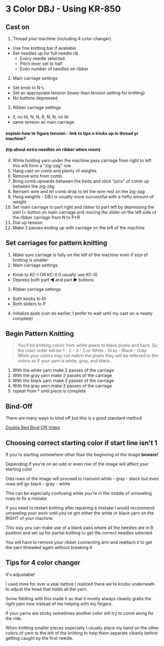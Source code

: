 # 3 Color DBJ - Using KR-850

## Cast on ##

1. Thread your machine (including 4 color changer)
  * Use fine knitting bar if available
  * Set needles up for full needle rib
    * Every needle selected
    * Pitch lever set to half
    * Even number of needles on ribber
2. Main carriage settings
  * Set knob to N-L
  * Set an appropriate tension (lower than tension setting for knitting)
  * No buttons depressed
3. Ribber carriage settings
  * II, no lili, N, N, R, N, N, no lili
  * same tension as main carriage

#### explain how to figure tension - link to tips n tricks up in thread yr machine?

#### (tip about extra needles on ribber when room)

4. While holding yarn under the machine pass carriage from right to left this will form a "zig-zag" row
5. Hang cast on comb and plenty of weights
6. Remove wire from comb
7. Bring comb upwards between the beds and stick "pins" of comb up between the zig-zag
8. Reinsert wire and let comb drop to let the wire rest on the zig-zag
9. Hang weights - DBJ is usually more successful with a hefty amount of weight
10. Set main carriage to part right and ribber to part left by depressing the part |> button on main carriage and moving the slider on the left side of the ribber carriage from N to P*R
11. Dial up tension 
12. Make 2 passes ending up with carriage on the left of the machine

## Set carriages for pattern knitting ##
1. Make sure carriage is fully on the left of the machine even if size of knitting is smaller
2. Main carriage settings
  * Knob to KC-I OR KC-II (I usually use KC-II)
  * Depress both part :arrow_backward: and part :arrow_forward: buttons
3. Ribber carriage settings
  * Both knobs to lili
  * Both sliders to P
4. initialize ayab (can do earlier, I prefer to wait until my cast on is neatly complete)

## Begin Pattern Knitting ##
>You'll be knitting colors from white pixels to black pixels and back.
So the color order will be 
>1 - 2 - 3 - 2 
>or 
>White - Gray - Black - Gray
>While your colors may not match the pixels they will be referred to the colors as if your yarn is white, gray, and black.

1. With the white yarn make 2 passes of the carriage
2. With the gray yarn make 2 passes of the carriage
3. With the black yarn make 2 passes of the carriage
4. With the gray yarn make 2 passes of the carriage
5. repeat from * until piece is complete

## Bind-Off
There are many ways to bind off but this is a good standard method

[Double Bed Bind-Off Video](https://youtu.be/VEzJg0oRzVw)

## Choosing correct starting color if start line isn't 1 ##
If you're starting somewhere other than the beginning of the image **beware!**

Depending if you're on an odd or even row of the image will affect your starting color

Odd rows of the image will proceed to transmit white - gray - black
but even rows will go black - gray - white

This can be especially confusing while you're in the middle of unraveling rows to fix a mistake

If you need to restart knitting after repairing a mistake I would recommend unraveling your work until you've got either the white or black yarn on the RIGHT of your machine. 

This way you can make use of a blank pass where all the needles are in B position and set up for partial knitting to get the correct needles selected. 

You will have to remove your ribber connecting arm and reattach it to get the yarn threaded again without breaking it

## Tips for 4 color changer ##
It's adjustable! 

I used mine for over a year before I realized there we're knobs underneath to adjust the head that holds all the yarn. 

Some fiddling with this made it so that it mostly always cleanly grabs the right yarn now instead of me helping with my fingers.

If your yarns are sticky sometimes another color will try to come along for the ride. 

When knitting smaller pieces especially I usually place my hand on the other colors of yarn to the left of the knitting to help them separate cleanly before getting caught by the first needle.
